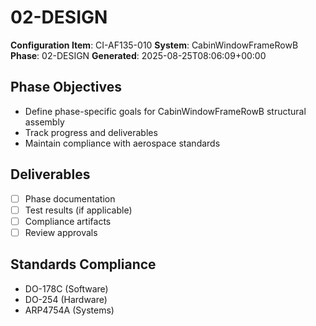 # 02-DESIGN

**Configuration Item**: CI-AF135-010
**System**: CabinWindowFrameRowB
**Phase**: 02-DESIGN
**Generated**: 2025-08-25T08:06:09+00:00

## Phase Objectives
- Define phase-specific goals for CabinWindowFrameRowB structural assembly
- Track progress and deliverables
- Maintain compliance with aerospace standards

## Deliverables
- [ ] Phase documentation
- [ ] Test results (if applicable)
- [ ] Compliance artifacts
- [ ] Review approvals

## Standards Compliance
- DO-178C (Software)
- DO-254 (Hardware)
- ARP4754A (Systems)


